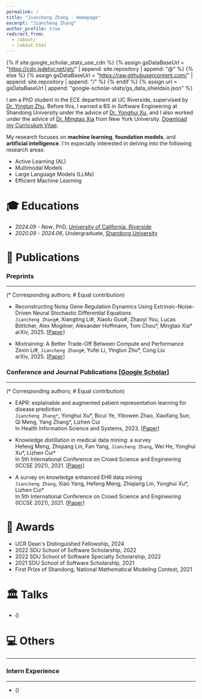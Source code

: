 ```yaml
---
permalink: /
title: "Jiancheng Zhang - Homepage"
excerpt: "Jiancheng Zhang"
author_profile: true
redirect_from: 
  - /about/
  - /about.html
---
```


{% if site.google_scholar_stats_use_cdn %}
{% assign gsDataBaseUrl = "https://cdn.jsdelivr.net/gh/" | append: site.repository | append: "@" %}
{% else %}
{% assign gsDataBaseUrl = "https://raw.githubusercontent.com/" | append: site.repository | append: "/" %}
{% endif %}
{% assign url = gsDataBaseUrl | append: "google-scholar-stats/gs_data_shieldsio.json" %}

<span class='anchor' id='about-me'></span>

I am a PhD student in the ECE department at UC Riverside, supervised by <a href="https://yinglunz.com/" target="_blue">Dr. Yinglun Zhu</a>. Before this, I earned a BS in Software Engineering at Shandong University under the advice of <a href="https://faculty.sdu.edu.cn/xuyonghui1/zh_CN/index.htm" target="_blue">Dr. Yonghui Xu</a>, and I also worked under the advice of <a href="https://sites.google.com/nyu.edu/mingtao-xia/home" target="_blue">Dr. Mingtao Xia</a> from New York University. <a href="/_pages/CV.pdf" target="_blank">Download my Curriculum Vitae</a>. 


My research focuses on <b>machine learning</b>, <b>foundation models</b>, and <b>artificial intelligence</b>. I'm especially interested in delving into the following research areas:

- Active Learning (AL)
- Multimodal Models
- Large Language Models (LLMs)
- Efficient Machine Learning

  


<span class='anchor' id='-Educations'></span>

# 🎓 Educations
- *2024.09 - Now*, PhD, <a href="https://www.ucr.edu/">University of California, Riverside</a> 
- *2020.09 - 2024.06*, Undergraduate, <a href="https://www.sdu.edu.cn/">Shandong University</a> 
 
<span class='anchor' id='-Publications'></span>

# 📝 Publications

### Preprints
---
(* Corresponding authors; # Equal contribution)

- Reconstructing Noisy Gene Regulation Dynamics Using Extrinsic-Noise-Driven Neural Stochastic Differential Equations<br>
`Jiancheng Zhang#`, Xiangting Li#, Xiaolu Guo#, Zhaoyi You, Lucas Böttcher, Alex Mogilner, Alexander Hoffmann, Tom Chou*, Mingtao Xia*<br>
arXiv, 2025. [<a href="https://arxiv.org/abs/2503.09007">Paper</a>]

- Mixtraining: A Better Trade-Off Between Compute and Performance<br>
Zexin Li#, `Jiancheng Zhang#`, Yufei Li, Yinglun Zhu*, Cong Liu<br>
arXiv, 2025. [<a href="https://arxiv.org/pdf/2502.19513">Paper</a>]

### Conference and Journal Publications [<a href="https://scholar.google.com/citations?hl=en&user=tIKc8voAAAAJ&view_op=list_works&gmla=A[…]ho3HWBaDojBo8vRM3HCL1dK1AEj4PG4QjDQjqeEDXf3Z-VQYmncjW_rAbJs">Google Scholar</a>] 
---
(* Corresponding authors; # Equal contribution)

- EAPR: explainable and augmented patient representation learning for disease prediction<br>
`Jiancheng Zhang*`, Yonghui Xu*, Bicui Ye, Yibowen Zhao, Xiaofang Sun, Qi Meng, Yang Zhang*, Lizhen Cui<br>
In Health Information Science and Systems, 2023. [<a href="https://link.springer.com/article/10.1007/s13755-023-00256-5">Paper</a>]

- Knowledge distillation in medical data mining: a survey<br>
Hefeng Meng, Zhiqiang Lin, Fan Yang, `Jiancheng Zhang`, Wei He, Yonghui Xu*, Lizhen Cui* <br>
In 5th International Conference on Crowd Science and Engineering (ICCSE 2021), 2021. [<a href="https://dl.acm.org/doi/abs/10.1145/3503181.3503211">Paper</a>]

- A survey on knowledge enhanced EHR data mining<br>
`Jiancheng Zhang`, Xiao Yang, Hefeng Meng, Zhiqiang Lin, Yonghui Xu*, Lizhen Cui* <br>
In 5th International Conference on Crowd Science and Engineering (ICCSE 2021), 2021. [<a href="https://dl.acm.org/doi/abs/10.1145/3503181.3503202">Paper</a>]



<span class='anchor' id='-Awards'></span>

# 🏅 Awards
- UCR Dean's Distinguished Fellowship, 2024
- 2022 SDU School of Software Scholarship, 2022
- 2022 SDU School of Software Specialty Scholarship, 2022
- 2021 SDU School of Software Scholarship, 2021
- First Prize of Shandong, National Mathematical Modeling Contest, 2021
  

<span class='anchor' id='-Talks'></span>

# 🏛️ Talks
- ()

<span class='anchor' id='-Others'></span>

# 💻 Others
---
### Intern Experience
---
- ()
